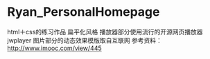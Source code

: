 # Ryan_PersonalHomepage
html＋css的练习作品 扁平化风格
播放器部分使用流行的开源网页播放器jwplayer
图片部分的动态效果模版取自互联网
参考资料： http://www.imooc.com/view/445